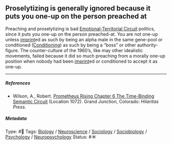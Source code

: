 ## Proselytizing is generally ignored because it puts you one-up on the person preached at

Preaching and proselytizing is bad [Emotional-Territorial Circuit](Emotional-Territorial%20Circuit.md) politics, since it puts you one-up on the person preached-at. You are not one-up unless [imprint](Imprint.md)ed as such by being an alpha male in the same gene-pool or conditioned ([Conditioning](Conditioning.md)) as such by being a “boss” or other authority-figure. The counter-culture of the 1960’s, like may other idealistic movements, failed because it did so much preaching from a morally one-up position when nobody had been [imprint](Imprint.md)ed or conditioned to accept it as one-up.

---

##### References

* Wilson, A., Robert. [Prometheus Rising Chapter 6 The Time-Binding Semantic Circuit](Prometheus%20Rising%20Chapter%206%20The%20Time-Binding%20Semantic%20Circuit.md) (Location 1072). Grand Junction, Colorado: *Hilaritas Press*.

##### Metadata

Type: #🔴 
Tags: [Biology]() / [Neuroscience](Neuroscience.md) / [Sociology](Sociology.md) / [Sociobiology]() / [Psychology](Psychology.md) / [Neuropsychology](Neuropsychology.md)
Status: #☀️ 
